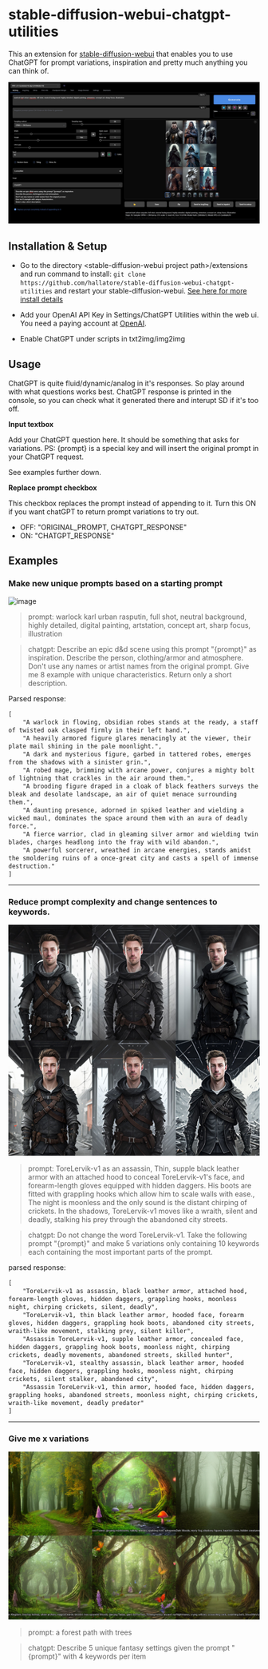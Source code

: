 # stable-diffusion-webui-chatgpt-utilities
This an extension for [stable-diffusion-webui](https://github.com/AUTOMATIC1111/stable-diffusion-webui) that enables you to use ChatGPT for prompt variations, inspiration and pretty much anything you can think of.

[![name](images/ui.jpg)](images/ui.jpg?raw=true)

## Installation & Setup

- Go to the directory \<stable-diffusion-webui project path\>/extensions and run command  to install: `git clone https://github.com/hallatore/stable-diffusion-webui-chatgpt-utilities` and restart your stable-diffusion-webui.
[See here for more install details](https://github.com/AUTOMATIC1111/stable-diffusion-webui/wiki/Extensions)

- Add your OpenAI API Key in Settings/ChatGPT Utilities within the web ui. You need a paying account at  [OpenAI](https://platform.openai.com/account/billing/overview).

- Enable ChatGPT under scripts in txt2img/img2img

## Usage

ChatGPT is quite fluid/dynamic/analog in it's responses. So play around with what questions works best. ChatGPT response is printed in the console, so you can check what it generated there and interupt SD if it's too off.

**Input textbox**

Add your ChatGPT question here. It should be something that asks for variations. 
PS: {prompt} is a special key and will insert the original prompt in your ChatGPT request.

See examples further down.

**Replace prompt checkbox**

This checkbox replaces the prompt instead of appending to it. Turn this ON if you want chatGPT to return prompt variations to try out.
- OFF: "ORIGINAL_PROMPT, CHATGPT_RESPONSE"
- ON: "CHATGPT_RESPONSE"

## Examples

### Make new unique prompts based on a starting prompt

![image](images/example_4.png)

> prompt: warlock karl urban rasputin, full shot, neutral background, highly detailed, digital painting, artstation, concept art, sharp focus, illustration

> chatgpt: Describe an epic d&d scene using this prompt "{prompt}" as inspiration. 
Describe the person, clothing/armor and atmosphere.
Don't use any names or artist names from the original prompt. 
Give me 8 example with unique characteristics. 
Return only a short description.

Parsed response:

    [
        "A warlock in flowing, obsidian robes stands at the ready, a staff of twisted oak clasped firmly in their left hand.",
        "A heavily armored figure glares menacingly at the viewer, their plate mail shining in the pale moonlight.",
        "A dark and mysterious figure, garbed in tattered robes, emerges from the shadows with a sinister grin.",
        "A robed mage, brimming with arcane power, conjures a mighty bolt of lightning that crackles in the air around them.",
        "A brooding figure draped in a cloak of black feathers surveys the bleak and desolate landscape, an air of quiet menace surrounding them.",
        "A daunting presence, adorned in spiked leather and wielding a wicked maul, dominates the space around them with an aura of deadly force.",
        "A fierce warrior, clad in gleaming silver armor and wielding twin blades, charges headlong into the fray with wild abandon.",
        "A powerful sorcerer, wreathed in arcane energies, stands amidst the smoldering ruins of a once-great city and casts a spell of immense destruction."
    ]

---

### Reduce prompt complexity and change sentences to keywords.

![image](images/example_3.jpg)

> prompt: ToreLervik-v1 as an assassin, Thin, supple black leather armor with an attached hood to conceal ToreLervik-v1's face, and forearm-length gloves equipped with hidden daggers. His boots are fitted with grappling hooks which allow him to scale walls with ease., The night is moonless and the only sound is the distant chirping of crickets. In the shadows, ToreLervik-v1 moves like a wraith, silent and deadly, stalking his prey through the abandoned city streets.

> chatgpt: Do not change the word ToreLervik-v1. Take the following prompt "{prompt}" and make 5 variations only containing 10 keywords each containing the most important parts of the prompt.

parsed response:

    [
        "ToreLervik-v1 as assassin, black leather armor, attached hood, forearm-length gloves, hidden daggers, grappling hooks, moonless night, chirping crickets, silent, deadly",
        "ToreLervik-v1, thin black leather armor, hooded face, forearm gloves, hidden daggers, grappling hook boots, abandoned city streets, wraith-like movement, stalking prey, silent killer",
        "Assassin ToreLervik-v1, supple leather armor, concealed face, hidden daggers, grappling hook boots, moonless night, chirping crickets, deadly movements, abandoned streets, skilled hunter",
        "ToreLervik-v1, stealthy assassin, black leather armor, hooded face, hidden daggers, grappling hooks, moonless night, chirping crickets, silent stalker, abandoned city",
        "Assassin ToreLervik-v1, thin armor, hooded face, hidden daggers, grappling hooks, abandoned streets, moonless night, chirping crickets, wraith-like movement, deadly predator"
    ]

---

### Give me x variations

![image](images/example_1.png)

> prompt: a forest path with trees

> chatgpt: Describe 5 unique fantasy settings given the prompt "{prompt}" with 4 keywords per item